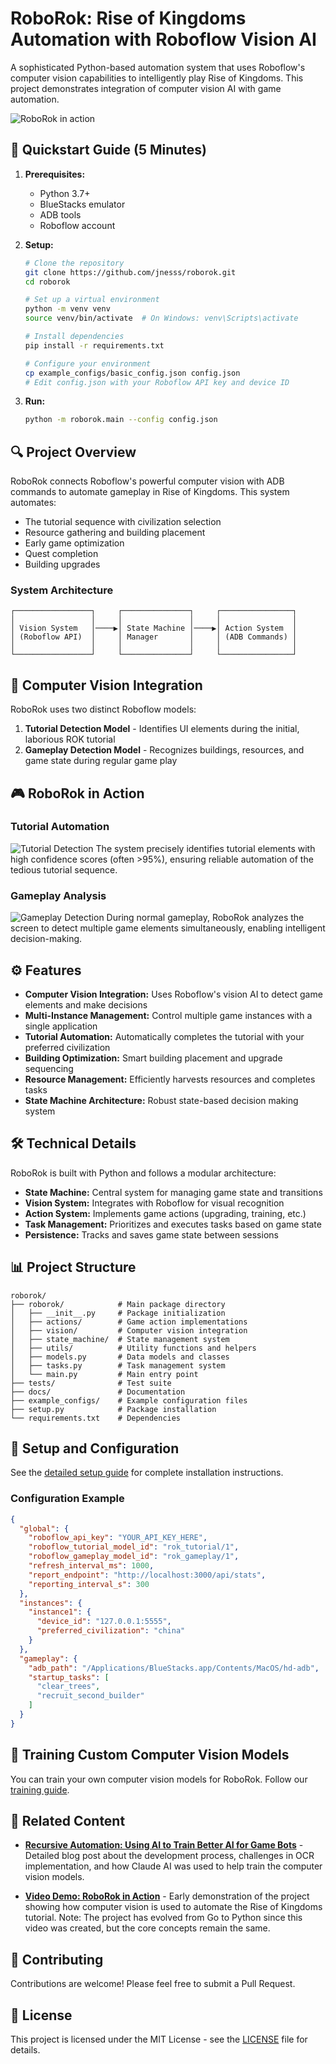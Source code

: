 # RoboRok: Rise of Kingdoms Automation with Roboflow Vision AI

A sophisticated Python-based automation system that uses Roboflow's computer vision capabilities to intelligently play Rise of Kingdoms. This project demonstrates integration of computer vision AI with game automation.

![RoboRok in action](docs/images/detecting2.png)

## 🚀 Quickstart Guide (5 Minutes)

1. **Prerequisites:**
   - Python 3.7+
   - BlueStacks emulator
   - ADB tools
   - Roboflow account

2. **Setup:**
   ```bash
   # Clone the repository
   git clone https://github.com/jnesss/roborok.git
   cd roborok

   # Set up a virtual environment
   python -m venv venv
   source venv/bin/activate  # On Windows: venv\Scripts\activate

   # Install dependencies
   pip install -r requirements.txt
   
   # Configure your environment
   cp example_configs/basic_config.json config.json
   # Edit config.json with your Roboflow API key and device ID
   ```

3. **Run:**
   ```bash
   python -m roborok.main --config config.json
   ```

## 🔍 Project Overview

RoboRok connects Roboflow's powerful computer vision with ADB commands to automate gameplay in Rise of Kingdoms. This system automates:

- The tutorial sequence with civilization selection
- Resource gathering and building placement
- Early game optimization
- Quest completion
- Building upgrades

### System Architecture

```
┌─────────────────┐     ┌───────────────┐     ┌────────────────┐
│                 │     │               │     │                │
│ Vision System   │────▶│ State Machine │────▶│ Action System  │
│ (Roboflow API)  │     │ Manager       │     │ (ADB Commands) │
│                 │     │               │     │                │
└─────────────────┘     └───────────────┘     └────────────────┘
```

## 🧠 Computer Vision Integration

RoboRok uses two distinct Roboflow models:

1. **Tutorial Detection Model** - Identifies UI elements during the initial, laborious ROK tutorial
2. **Gameplay Detection Model** - Recognizes buildings, resources, and game state during regular game play

## 🎮 RoboRok in Action

### Tutorial Automation
![Tutorial Detection](docs/images/detecting2.png)
The system precisely identifies tutorial elements with high confidence scores (often >95%), ensuring reliable automation of the tedious tutorial sequence.

### Gameplay Analysis
![Gameplay Detection](docs/images/detecting3.png)
During normal gameplay, RoboRok analyzes the screen to detect multiple game elements simultaneously, enabling intelligent decision-making.

## ⚙️ Features

- **Computer Vision Integration:** Uses Roboflow's vision AI to detect game elements and make decisions
- **Multi-Instance Management:** Control multiple game instances with a single application
- **Tutorial Automation:** Automatically completes the tutorial with your preferred civilization
- **Building Optimization:** Smart building placement and upgrade sequencing
- **Resource Management:** Efficiently harvests resources and completes tasks
- **State Machine Architecture:** Robust state-based decision making system

## 🛠️ Technical Details

RoboRok is built with Python and follows a modular architecture:

- **State Machine:** Central system for managing game state and transitions
- **Vision System:** Integrates with Roboflow for visual recognition
- **Action System:** Implements game actions (upgrading, training, etc.)
- **Task Management:** Prioritizes and executes tasks based on game state
- **Persistence:** Tracks and saves game state between sessions

## 📊 Project Structure

```
roborok/
├── roborok/            # Main package directory
│   ├── __init__.py     # Package initialization
│   ├── actions/        # Game action implementations
│   ├── vision/         # Computer vision integration
│   ├── state_machine/  # State management system
│   ├── utils/          # Utility functions and helpers
│   ├── models.py       # Data models and classes
│   ├── tasks.py        # Task management system
│   └── main.py         # Main entry point
├── tests/              # Test suite
├── docs/               # Documentation
├── example_configs/    # Example configuration files
├── setup.py            # Package installation
└── requirements.txt    # Dependencies
```

## 🔧 Setup and Configuration

See the [detailed setup guide](SETUP.md) for complete installation instructions.

### Configuration Example

```json
{
  "global": {
    "roboflow_api_key": "YOUR_API_KEY_HERE",
    "roboflow_tutorial_model_id": "rok_tutorial/1",
    "roboflow_gameplay_model_id": "rok_gameplay/1",
    "refresh_interval_ms": 1000,
    "report_endpoint": "http://localhost:3000/api/stats",
    "reporting_interval_s": 300
  },
  "instances": {
    "instance1": {
      "device_id": "127.0.0.1:5555",
      "preferred_civilization": "china"
    }
  },
  "gameplay": {
    "adb_path": "/Applications/BlueStacks.app/Contents/MacOS/hd-adb",
    "startup_tasks": [
      "clear_trees",
      "recruit_second_builder"
    ]
  }
}
```

## 🧪 Training Custom Computer Vision Models

You can train your own computer vision models for RoboRok. Follow our [training guide](TRAINING_DATA.md).

## 📖 Related Content

- [**Recursive Automation: Using AI to Train Better AI for Game Bots**](https://jnesss.github.io/2025/03/23/recursive-automation.html) - Detailed blog post about the development process, challenges in OCR implementation, and how Claude AI was used to help train the computer vision models.

- [**Video Demo: RoboRok in Action**](https://youtube.com/your-video-url-here) - Early demonstration of the project showing how computer vision is used to automate the Rise of Kingdoms tutorial. Note: The project has evolved from Go to Python since this video was created, but the core concepts remain the same.
  
## 🤝 Contributing

Contributions are welcome! Please feel free to submit a Pull Request.

## 📝 License

This project is licensed under the MIT License - see the [LICENSE](LICENSE) file for details.
